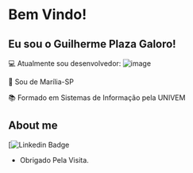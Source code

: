 # Bem Vindo!

 

## Eu sou o Guilherme Plaza Galoro!

 

:computer: Atualmente sou desenvolvedor:
![image](https://img.shields.io/badge/C%23-239120?style=for-the-badge&logo=c-sharp&logoColor=white)


:house_with_garden: Sou de Marília-SP

:books: Formado em Sistemas de Informação pela UNIVEM
 

## About me

[![Linkedin Badge](https://www.linkedin.com/in/guilherme-plaza-652127a3/)

- Obrigado Pela Visita.

